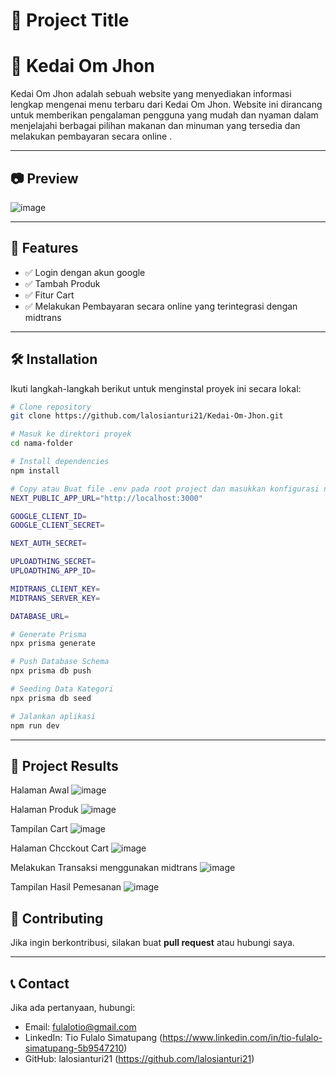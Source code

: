 # 📌 Project Title

# 📌 Kedai Om Jhon

Kedai Om Jhon adalah sebuah website yang menyediakan informasi lengkap mengenai menu terbaru dari Kedai Om Jhon. Website ini dirancang untuk memberikan pengalaman pengguna yang mudah dan nyaman dalam menjelajahi berbagai pilihan makanan dan minuman yang tersedia dan melakukan pembayaran secara online .

---

## 📷 Preview
![image](https://github.com/user-attachments/assets/ee539cb3-4e0d-4627-95ae-ec2f7310590c)


---

## 🚀 Features
- ✅ Login dengan akun google
- ✅ Tambah Produk
- ✅ Fitur Cart
- ✅ Melakukan Pembayaran secara online yang terintegrasi dengan midtrans 

---

## 🛠 Installation

Ikuti langkah-langkah berikut untuk menginstal proyek ini secara lokal:

```bash
# Clone repository
git clone https://github.com/lalosianturi21/Kedai-Om-Jhon.git

# Masuk ke direktori proyek
cd nama-folder

# Install dependencies
npm install

# Copy atau Buat file .env pada root project dan masukkan konfigurasi nya
NEXT_PUBLIC_APP_URL="http://localhost:3000"

GOOGLE_CLIENT_ID=
GOOGLE_CLIENT_SECRET=

NEXT_AUTH_SECRET=

UPLOADTHING_SECRET=
UPLOADTHING_APP_ID=

MIDTRANS_CLIENT_KEY=
MIDTRANS_SERVER_KEY=

DATABASE_URL=

# Generate Prisma
npx prisma generate

# Push Database Schema
npx prisma db push

# Seeding Data Kategori
npx prisma db seed

# Jalankan aplikasi
npm run dev

```

---


## 🎯 Project Results
Halaman Awal 
![image](https://github.com/user-attachments/assets/8176830c-d2d6-4bc2-a035-755de89bcabb)

Halaman Produk
![image](https://github.com/user-attachments/assets/39794f10-9c14-4cc3-ba5e-6202db1e781a)

Tampilan Cart 
![image](https://github.com/user-attachments/assets/d0dc92e5-e570-4df1-ad7d-e63530fe21e3)

Halaman Chcckout Cart
![image](https://github.com/user-attachments/assets/6aaa4078-0057-414f-868e-c078b1858de2)

Melakukan Transaksi menggunakan midtrans
![image](https://github.com/user-attachments/assets/e3daa46a-cd74-4af8-b116-3443c9872d1a)

Tampilan Hasil Pemesanan 
![image](https://github.com/user-attachments/assets/a637c389-5701-4f10-aa77-5c8e72a5ef8a)



## 🤝 Contributing
Jika ingin berkontribusi, silakan buat **pull request** atau hubungi saya.

---

## 📞 Contact
Jika ada pertanyaan, hubungi:
- Email: fulalotio@gmail.com
- LinkedIn: Tio Fulalo Simatupang (https://www.linkedin.com/in/tio-fulalo-simatupang-5b9547210)
- GitHub: lalosianturi21 (https://github.com/lalosianturi21)
